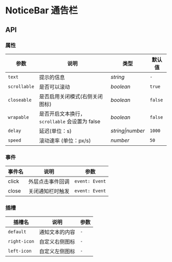 # NoticeBar 通告栏

## API

### 属性

| 参数         | 说明                                          | 类型             | 默认值  |
| ------------ | --------------------------------------------- | ---------------- | ------- |
| `text`       | 提示的信息                                    | _string_         | `-`     |
| `scrollable` | 是否可以滚动                                  | _boolean_        | `true`  |
| `closeable`  | 是否启用关闭模式(右侧关闭图标)                | _boolean_        | `false` |
| `wrapable`   | 是否开启文本换行，`scrollable` 会设置为 false | _boolean_        | `false` |
| `delay`      | 延迟(单位：s)                                 | _string\|number_ | `1000`  |
| `speed`      | 滚动速率 (单位：px/s)                         | _number_         | `50`    |

### 事件

| 事件名 | 说明             | 参数           |
| ------ | ---------------- | -------------- |
| click  | 外层点击事件回调 | `event: Event` |
| close  | 关闭通知栏时触发 | `event: Event` |

### 插槽

| 插槽名       | 说明           | 参数 |
| ------------ | -------------- | ---- |
| `default`    | 通知文本的内容 | `-`  |
| `right-icon` | 自定义右侧图标 | `-`  |
| `left-icon`  | 自定义左侧图标 | `-`  |
